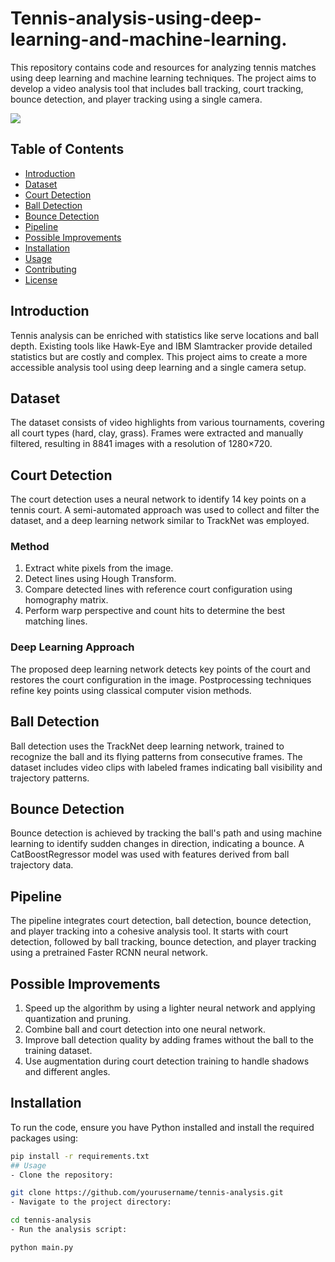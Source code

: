 # Tennis-analysis-using-deep-learning-and-machine-learning.


This repository contains code and resources for analyzing tennis matches using deep learning and machine learning techniques. The project aims to develop a video analysis tool that includes ball tracking, court tracking, bounce detection, and player tracking using a single camera.


![](https://github.com/kemswd/Tennis-analysis-using-deep-learning-and-machine-learning./assets/87093504/8ef198c5-7541-4b3f-94d3-a8787ed77427)



## Table of Contents
- [Introduction](#introduction)
- [Dataset](#dataset)
- [Court Detection](#court-detection)
- [Ball Detection](#ball-detection)
- [Bounce Detection](#bounce-detection)
- [Pipeline](#pipeline)
- [Possible Improvements](#possible-improvements)
- [Installation](#installation)
- [Usage](#usage)
- [Contributing](#contributing)
- [License](#license)

## Introduction
Tennis analysis can be enriched with statistics like serve locations and ball depth. Existing tools like Hawk-Eye and IBM Slamtracker provide detailed statistics but are costly and complex. This project aims to create a more accessible analysis tool using deep learning and a single camera setup.

## Dataset
The dataset consists of video highlights from various tournaments, covering all court types (hard, clay, grass). Frames were extracted and manually filtered, resulting in 8841 images with a resolution of 1280×720.

## Court Detection
The court detection uses a neural network to identify 14 key points on a tennis court. A semi-automated approach was used to collect and filter the dataset, and a deep learning network similar to TrackNet was employed.

### Method
1. Extract white pixels from the image.
2. Detect lines using Hough Transform.
3. Compare detected lines with reference court configuration using homography matrix.
4. Perform warp perspective and count hits to determine the best matching lines.

### Deep Learning Approach
The proposed deep learning network detects key points of the court and restores the court configuration in the image. Postprocessing techniques refine key points using classical computer vision methods.

## Ball Detection
Ball detection uses the TrackNet deep learning network, trained to recognize the ball and its flying patterns from consecutive frames. The dataset includes video clips with labeled frames indicating ball visibility and trajectory patterns.

## Bounce Detection
Bounce detection is achieved by tracking the ball's path and using machine learning to identify sudden changes in direction, indicating a bounce. A CatBoostRegressor model was used with features derived from ball trajectory data.

## Pipeline
The pipeline integrates court detection, ball detection, bounce detection, and player tracking into a cohesive analysis tool. It starts with court detection, followed by ball tracking, bounce detection, and player tracking using a pretrained Faster RCNN neural network.

## Possible Improvements
1. Speed up the algorithm by using a lighter neural network and applying quantization and pruning.
2. Combine ball and court detection into one neural network.
3. Improve ball detection quality by adding frames without the ball to the training dataset.
4. Use augmentation during court detection training to handle shadows and different angles.

## Installation
To run the code, ensure you have Python installed and install the required packages using:

```bash
pip install -r requirements.txt
## Usage
- Clone the repository:

git clone https://github.com/yourusername/tennis-analysis.git
- Navigate to the project directory:

cd tennis-analysis
- Run the analysis script:

python main.py
